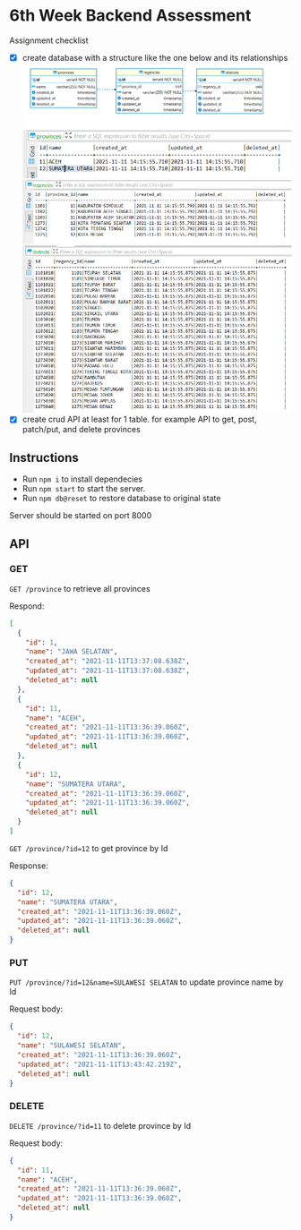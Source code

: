 # 6th Week Backend Assessment
Assignment checklist
- [x] create database with a structure like the one below and its relationships
  ![title](img/dbdesign.png)
  ![title](img/provinces.png)
  ![title](img/regencies.png)
  ![title](img/districts.png)
- [x] create crud API at least for 1 table. for example API to get, post, patch/put, and delete provinces

## Instructions
- Run ```npm i``` to install dependecies
- Run ```npm start``` to start the server.
- Run ```npm db@reset``` to restore database to original state

Server should be started on port 8000

## API
### GET
```GET /province``` to retrieve all provinces

Respond:
```json
[
  {
    "id": 1,
    "name": "JAWA SELATAN",
    "created_at": "2021-11-11T13:37:08.638Z",
    "updated_at": "2021-11-11T13:37:08.638Z",
    "deleted_at": null
  },
  {
    "id": 11,
    "name": "ACEH",
    "created_at": "2021-11-11T13:36:39.060Z",
    "updated_at": "2021-11-11T13:36:39.060Z",
    "deleted_at": null
  },
  {
    "id": 12,
    "name": "SUMATERA UTARA",
    "created_at": "2021-11-11T13:36:39.060Z",
    "updated_at": "2021-11-11T13:36:39.060Z",
    "deleted_at": null
  }
]

```

```GET /province/?id=12``` to get province by Id

Response:
```json
{
  "id": 12,
  "name": "SUMATERA UTARA",
  "created_at": "2021-11-11T13:36:39.060Z",
  "updated_at": "2021-11-11T13:36:39.060Z",
  "deleted_at": null
}
```

### PUT
```PUT /province/?id=12&name=SULAWESI SELATAN``` to update province name by Id

Request body:
```json
{
  "id": 12,
  "name": "SULAWESI SELATAN",
  "created_at": "2021-11-11T13:36:39.060Z",
  "updated_at": "2021-11-11T13:43:42.219Z",
  "deleted_at": null
}
```

### DELETE
```DELETE /province/?id=11``` to delete province by Id

Request body:
```json
{
  "id": 11,
  "name": "ACEH",
  "created_at": "2021-11-11T13:36:39.060Z",
  "updated_at": "2021-11-11T13:36:39.060Z",
  "deleted_at": null
}
```